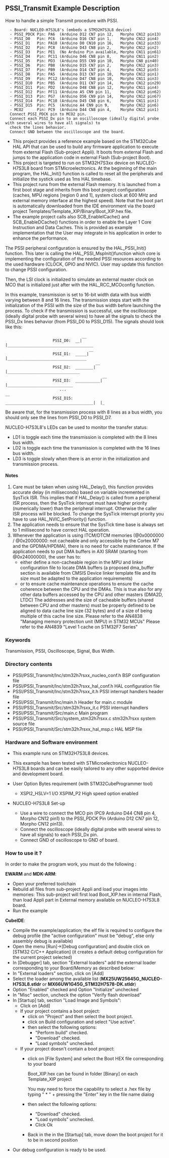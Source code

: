 ## <b>PSSI_Transmit Example Description</b>
How to handle a simple Transmit procedure with PSSI.


      - Board: NUCLEO-H7S3L8's (embeds a STM32H7S3L8 device)
      - PSSI_PDCK Pin: PA6  (Arduino D12 CN7 pin 12,   Morpho CN12 pin13)
      - PSSI_D0   Pin: PC6  (Arduino D16 CN7 pin 1,    Morpho CN12 pin4)
      - PSSI_D1   Pin: PA10 (Arduino D0 CN10 pin 16,   Morpho CN12 pin33)
      - PSSI_D2   Pin: PC8  (Arduino D43 CN8 pin 2,    Morpho CN12 pin2)
      - PSSI_D3   Pin: PE1  (No Arduino Pin available, Morpho CN11 pin61)
      - PSSI_D4   Pin: PC11 (Arduino D46 CN8 pin 8,    Morpho CN11 pin2)
      - PSSI_D5   Pin: PD3  (Arduino D55 CN9 pin 10,   Morpho CN8 pin40)
      - PSSI_D6   Pin: PB8  (Arduino D15 CN7 pin 2,    Morpho CN12 pin3)
      - PSSI_D7   Pin: PB9  (Arduino D14 CN7 pin 4,    Morpho CN12 pin5)
      - PSSI_D8   Pin: PA5  (Arduino D13 CN7 pin 10,   Morpho CN12 pin1)
      - PSSI_D9   Pin: PC12 (Arduino D47 CN8 pin 10,   Morpho CN11 pin3)
      - PSSI_D10  Pin: PB5  (Arduino D11 CN7 pin 14,   Morpho CN12 pin29)
      - PSSI_D11  Pin: PD2  (Arduino D48 CN8 pin 12,   Morpho CN11 pin4)
      - PSSI_D12  Pin: PF11 (Arduino A5 CN9 pin 11,    Morpho CN12 pin62)
      - PSSI_D13  Pin: PG7  (Arduino D56 CN9 pin 14,   Morpho CN12 pin67)
      - PSSI_D14  Pin: PC10 (Arduino D45 CN8 pin 6,    Morpho CN11 pin1)
      - PSSI_D15  Pin: PC5  (Arduino A4 CN9 pin 9,     Morpho CN12 pin6)
      - MCO2      Pin: PC9  (Arduino D44 CN8 pin 4,    Morpho CN12 pin1)
      Connect PSSI_PDCK pin to MCO2 pin.
      Connect each PSSI_Dx pin to an oscilloscope (ideally digital probe with several wires to have all signals) to
      check the lines behavior.
      Connect GND between the oscilloscope and the board.

- This project provides a reference example based on the STM32Cube HAL API that can be used
to build any firmware application to execute from external Flash (Sub-project Appli). It boots from external Flash and jumps
to the application code in external Flash (Sub-project Boot).
- This project is targeted to run on STM32H7S3xx device on NUCLEO-H7S3L8 board from STMicroelectronics.
At the beginning of the main program, the HAL_Init() function is called to reset
all the peripherals and initialize the systick used as 1ms HAL timebase.
- This project runs from the external Flash memory. It is launched from a first boot stage and inherits from this boot project
configuration (caches, MPU regions [region 0 and 1], system clock at 600 MHz and external memory interface at the highest speed).
Note that the boot part is automatically downloaded from the IDE environment via the board project Templates/Template_XIP/Binary/Boot_XIP.hex file.
- The example project calls also SCB_EnableICache() and SCB_EnableDCache() functions in order to enable
the Layer 1 Core Instruction and Data Caches. This is provided as example implementation that the User may
integrate in his application in order to enhance the performance.

The PSSI peripheral configuration is ensured by the HAL_PSSI_Init() function.
This later is calling the HAL_PSSI_MspInit()function which core is implementing the configuration of the needed PSSI
resources according to the used hardware (CLOCK, GPIO and NVIC).
User may update this function to change PSSI configuration.

Then, the LSI clock is initialized to simulate an external master clock on MCO that is initialized just after with
the HAL_RCC_MCOconfig function.

In this example, transmission is set to 16-bit width data with bus width varying between 8 and 16 lines.
The transmission steps start with the initialization of the PSSI with the size of the bus width before launching the
process. To check if the transmission is successful, use the oscilloscope (ideally digital probe with several wires) to
have all the signals to check the PSSI_Dx lines behavior (from PSSI_D0 to PSSI_D15). The signals should look like this:

                                      __
                         PSSI_D0:  __|  |______________________________________
                                         __
                         PSSI_D1:  _____|  |___________________________________
                                            __
                         PSSI_D2:  ________|  |________________________________
                                               __
                         PSSI_D3:  ___________|  |_____________________________
                            ...                                            __
                         PSSI_D15: _______________________________________|  |_

Be aware that, for the transmission process with 8 lines as a bus width, you should only see the lines from PSSI_D0 to
PSSI_D7.

NUCLEO-H7S3L8's LEDs can be used to monitor the transfer status:
 - LD1 is toggle each time the transmission is completed with the 8 lines bus width.
 - LD2 is toggle each time the transmission is completed with the 16 lines bus width.
 - LD3 is toggle slowly when there is an error in the initialization and transmission process.


#### <b>Notes</b>

 1. Care must be taken when using HAL_Delay(), this function provides accurate delay (in milliseconds)
    based on variable incremented in SysTick ISR. This implies that if HAL_Delay() is called from
    a peripheral ISR process, then the SysTick interrupt must have higher priority (numerically lower)
    than the peripheral interrupt. Otherwise the caller ISR process will be blocked.
    To change the SysTick interrupt priority you have to use HAL_NVIC_SetPriority() function.
 2. The application needs to ensure that the SysTick time base is always set to 1 millisecond
    to have correct HAL operation.
 3. Whenever the application is using ITCM/DTCM memories (@0x0000000 / @0x20000000: not cacheable and only accessible
    by the Cortex M7 and the GPDMA/HPDMA), there is no need for cache maintenance.
    If the application needs to put DMA buffers in AXI SRAM (starting from @0x24000000), the user has to:
    - either define a non-cacheable region in the MPU and linker configuration file to locate DMA buffers
      (a proposed dma_buffer section is available from CMSIS Device linker template file and its size must
      be adapted to the application requirements)
    - or to ensure cache maintenance operations to ensure the cache coherence between the CPU and the DMAs.
    This is true also for any other data buffers accessed by the CPU and other masters (DMA2D, LTDC)
    The addresses and the size of cacheable buffers (shared between CPU and other masters)
    must be properly defined to be aligned to data cache line size (32 bytes) and of a size of being multiple
    of this cache line size.
    Please refer to the AN4838 "Managing memory protection unit (MPU) in STM32 MCUs"
    Please refer to the AN4839 "Level 1 cache on STM32F7 Series"

### <b>Keywords</b>
Transmission, PSSI, Oscilloscope, Signal, Bus Width.

### <b>Directory contents</b>
  - PSSI/PSSI_Transmit/Inc/stm32h7rsxx_nucleo_conf.h   BSP configuration file
  - PSSI/PSSI_Transmit/Inc/stm32h7rsxx_hal_conf.h      HAL configuration file
  - PSSI/PSSI_Transmit/Inc/stm32h7rsxx_it.h            PSSI interrupt handlers header file
  - PSSI/PSSI_Transmit/Inc/main.h                      Header for main.c module
  - PSSI/PSSI_Transmit/Src/stm32h7rsxx_it.c            PSSI interrupt handlers
  - PSSI/PSSI_Transmit/Src/main.c                      Main program
  - PSSI/PSSI_Transmit/Src/system_stm32h7rsxx.c        stm32h7rsxx system source file
  - PSSI/PSSI_Transmit/Src/stm32h7rsxx_hal_msp.c       HAL MSP file

### <b>Hardware and Software environment</b>

  - This example runs on STM32H7S3L8 devices.
  - This example has been tested with STMicroelectronics NUCLEO-H7S3L8 boards and can be easily tailored to any other
    supported device and development board.

  - User Option Bytes requirement (with STM32CubeProgrammer tool)

    - XSPI2_HSLV=1     I/O XSPIM_P2 High speed option enabled

  - NUCLEO-H7S3L8 Set-up

    - Use a wire to connect the MCO pin (PC9 Arduino D44 CN8 pin 4, Morpho CN12 pin1) to the PSSI_PDCK Pin
    (Arduino D12 CN7 pin 12, Morpho CN12 pin13).
    - Connect the oscilloscope (ideally digital probe with several wires to have all signals) to each PSSI_Dx pin.
    - Connect GND of oscilloscope to GND of board.

### <b>How to use it ?</b>

In order to make the program work, you must do the following :

**EWARM** and **MDK-ARM**:

 - Open your preferred toolchain
 - Rebuild all files from sub-project Appli and load your images into memories: This sub-project will first load Boot_XIP.hex in internal Flash,
   than load Appli part in External memory available on NUCLEO-H7S3L8 board.
 - Run the example

**CubeIDE**:

 - Compile the example/application; the elf file is required to configure the debug profile (the "active configuration" must be "debug", else only assembly debug is available)
 - Open the menu [Run]->[Debug configuration] and double click on  [STM32 C/C++ Application] (it creates a default debug configuration for the current project selected)
 - In [Debugger] tab, section "External  loaders" add the external loader corresponding to your Board/Memory as described below:
 - In "External loaders" section, click on [Add]
 - Select the loader among the available list (**MX25UW25645G_NUCLEO-H7S3L8.stldr** or **MX66UW1G45G_STM32H7S78-DK.stldr**)
 - Option "Enabled" checked and Option "Initialize" unchecked
 - In "Misc" section, uncheck the option "Verify flash download"
 - In [Startup] tab, section "Load Image and Symbols":
   - Click on [Add]
   - If your project contains a boot project:
     - click on "Project" and then select the boot project.
     - click on Build configuration and select "Use active".
     - then select the following options:
       - "Perform build" checked.
       - "Download" checked.
       - "Load symbols" unchecked.
   - If your project doesn't contain a boot project:
     - click on [File System] and select the Boot HEX file corresponding to your board

        Boot_XIP.hex can be found in folder [Binary] on each Template_XIP project

        You may need to force the capability to select a .hex file by typing " * " + pressing the "Enter" key in the file name dialog

     - then select the following options:
       - "Download"      checked.
       - "Load symbols" unchecked.
       - Click Ok
     - Back in the in the [Startup] tab, move down the boot project for it to be in second position
 - Our debug configuration is ready to be used.
